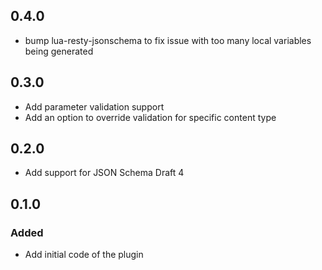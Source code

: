 ## 0.4.0

- bump lua-resty-jsonschema to fix issue with too many local variables
  being generated

## 0.3.0

- Add parameter validation support
- Add an option to override validation for specific content type

## 0.2.0

- Add support for JSON Schema Draft 4

## 0.1.0

### Added

- Add initial code of the plugin


